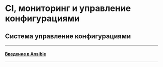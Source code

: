 # CI, мониторинг и управление конфигурациями

## Система управление конфигурациями

---

#### [Введение в Ansible](./08-ansible-01-base/README.md)

---


